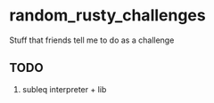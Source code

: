 # random_rusty_challenges
Stuff that friends tell me to do as a challenge

## TODO
1. subleq interpreter + lib
